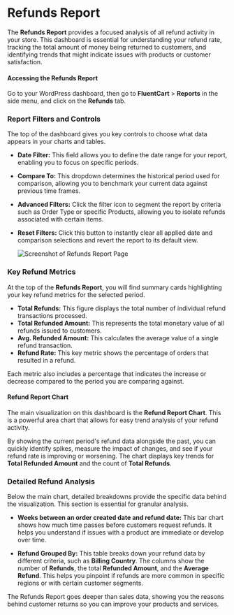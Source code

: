 # Refunds Report

The **Refunds Report** provides a focused analysis of all refund activity in your store. This dashboard is essential for understanding your refund rate, tracking the total amount of money being returned to customers, and identifying trends that might indicate issues with products or customer satisfaction.

#### Accessing the Refunds Report

Go to your WordPress dashboard, then go to **FluentCart** > **Reports** in the side menu, and click on the **Refunds** tab.

### Report Filters and Controls

The top of the dashboard gives you key controls to choose what data appears in your charts and tables.

* **Date Filter:** This field allows you to define the date range for your report, enabling you to focus on specific periods.
* **Compare To:** This dropdown determines the historical period used for comparison, allowing you to benchmark your current data against previous time frames.
* **Advanced Filters:** Click the filter icon to segment the report by criteria such as Order Type or specific Products, allowing you to isolate refunds associated with certain items.
* **Reset Filters:** Click this button to instantly clear all applied date and comparison selections and revert the report to its default view.

   ![Screenshot of Refunds Report Page](/images/reporting-analytics/refunds/refunds-report.png)

### Key Refund Metrics

At the top of the **Refunds Report**, you will find summary cards highlighting your key refund metrics for the selected period.

* **Total Refunds:** This figure displays the total number of individual refund transactions processed.
* **Total Refunded Amount:** This represents the total monetary value of all refunds issued to customers.
* **Avg. Refunded Amount:** This calculates the average value of a single refund transaction.
* **Refund Rate:** This key metric shows the percentage of orders that resulted in a refund.

Each metric also includes a percentage that indicates the increase or decrease compared to the period you are comparing against.

#### Refund Report Chart

The main visualization on this dashboard is the **Refund Report Chart**. This is a powerful area chart that allows for easy trend analysis of your refund activity. 

By showing the current period's refund data alongside the past, you can quickly identify spikes, measure the impact of changes, and see if your refund rate is improving or worsening. The chart displays key trends for **Total Refunded Amount** and the count of **Total Refunds**.

### Detailed Refund Analysis

Below the main chart, detailed breakdowns provide the specific data behind the visualization. This section is essential for granular analysis.

* **Weeks between an order created date and refund date:** This bar chart shows how much time passes before customers request refunds. It helps you understand if issues with a product are immediate or develop over time.

* **Refund Grouped By:** This table breaks down your refund data by different criteria, such as **Billing Country**. The columns show the number of **Refunds**, the total **Refunded Amount**, and the **Average Refund**. This helps you pinpoint if refunds are more common in specific regions or with certain customer segments.

The Refunds Report goes deeper than sales data, showing you the reasons behind customer returns so you can improve your products and services.